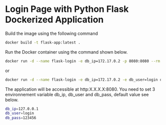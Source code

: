 # Login Page with Python Flask Dockerized Application #

Build the image using the following command

```bash
docker build -t flask-app:latest .
```

Run the Docker container using the command shown below.

```bash
docker run -d --name flask-login -e db_ip=172.17.0.2 -p 8080:8080 --rm flask-app:latest 
```
or

```bash
docker run -d --name flask-login -e db_ip=172.17.0.2 -e db_user=login db_pass=SecurePass -p 8080:8080 --rm flask-app:latest
```

The application will be accessible at http:X.X.X.X:8080.
You need to set 3 environnement variable db_ip, db_user and db_pass, default value see below.

```bash
db_ip=127.0.0.1
db_user=login
db_pass=123456
```
